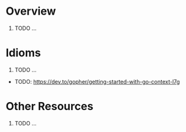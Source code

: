 # Overview
1. TODO ...


# Idioms
1. TODO ...

- TODO: https://dev.to/gopher/getting-started-with-go-context-l7g


# Other Resources
1. TODO ...
